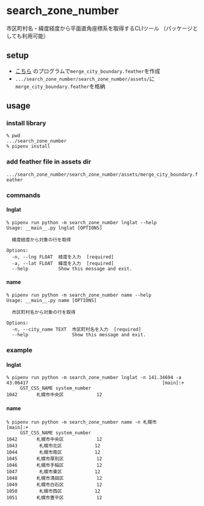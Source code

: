 # search_zone_number

市区町村名・緯度経度から平面直角座標系を取得するCLIツール
（パッケージとしても利用可能）

## setup

- [こちら](https://github.com/MIERUNE/create_gpkg_for_city_boundaries) のプログラムで`merge_city_boundary.feather`を作成
- `.../search_zone_number/search_zone_number/assets/`に`merge_city_boundary.feather`を格納

## usage

### install library

```shell script
% pwd
.../search_zone_number
% pipenv install
```

### add feather file in assets dir

`.../search_zone_number/search_zone_number/assets/merge_city_boundary.feather`

### commands

#### lnglat

```
% pipenv run python -m search_zone_number lnglat --help
Usage: __main__.py lnglat [OPTIONS]

  緯度経度から対象の行を取得

Options:
  -n, --lng FLOAT  経度を入力  [required]
  -a, --lat FLOAT  緯度を入力  [required]
  --help           Show this message and exit.
```

#### name

```
% pipenv run python -m search_zone_number name --help
Usage: __main__.py name [OPTIONS]

  市区町村名から対象の行を取得

Options:
  -n, --city_name TEXT  市区町村名を入力  [required]
  --help                Show this message and exit.
```

### example

#### lnglat

```
% pipenv run python -m search_zone_number lnglat -n 141.34694 -a 43.06417                                                 [main]:+
     GST_CSS_NAME system_number
1042       札幌市中央区            12
```

#### name

```
% pipenv run python -m search_zone_number name -n 札幌市                                                                 [main]:+
     GST_CSS_NAME system_number
1042       札幌市中央区            12
1043        札幌市北区            12
1044        札幌市南区            12
1045       札幌市厚別区            12
1046       札幌市手稲区            12
1047        札幌市東区            12
1048       札幌市清田区            12
1049       札幌市白石区            12
1050        札幌市西区            12
1051       札幌市豊平区            12
```